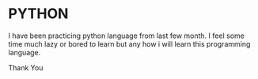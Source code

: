 # PYTHON
I have been practicing python language from last few month. I feel some time much lazy or bored to learn but any how i will learn this programming language.

Thank You
